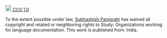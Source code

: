 <a href="http://creativecommons.org/publicdomain/zero/1.0/" target="_blank"><img src="https://i2.wp.com/i.creativecommons.org/p/zero/1.0/88x31.png" alt="CC0 license" height="20" /> CC0 1.0</a>

To the extent possible under law, [Subhashish Panigrahi](https://github.com/OpenSpeaks/Datasets/blob/master/Study%20-%20Organizations%20working%20for%20language%20documentation.csv) has waived all copyright and related or neighboring rights to Study: Organizations working for language documentation. This work is published from: India.
